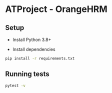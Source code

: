 # ATProject - OrangeHRM


## Setup

- Install Python 3.8+

- Install dependencies

```bash
pip install -r requirements.txt
```

## Running tests

```bash
pytest -v
```
